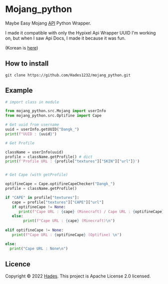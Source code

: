 # Mojang_python
Maybe Easy Mojang [API](https://mojang-api-docs.netlify.app/index.html) Python Wrapper.</br>

I made it compatible with only the Hypixel Api Wrapper UUID I'm working on, but when I saw Api Docs, I made it because it was fun.

(Korean is [here](https://github.com/Hades1232/mojang_python/blob/master/README.ko.md))

## How to install

```
git clone https://github.com/Hades1232/mojang_python.git 
```


## Example

```py
# import class in module

from mojang_python.src.Mojang import userInfo
from mojang_python.src.Optifine import Cape

# Get uuid from username
uuid = userInfo.getUUID("Dangk_")
print(f"UUID : {uuid}")

# Get Profile

className = userInfo(uuid)
profile = className.getProfile() # dict
print(f'Profile URL : {profile["textures"]["SKIN"]["url"]}')


# Get Cape (with getProfile)

optifineCape = Cape.optifineCapeChecker("Dangk_")
profile = className.getProfile()

if "CAPE" in profile["textures"]:
   cape = profile["textures"]["CAPE"]["url"]
   if optifineCape != None:
      print(f"Cape URL : {cape} (Minecraft) / Cape URL : {optifineCape} (Optifine)\n")
   else:
        print(f"Cape URL : {cape} (Minecraft)\n")
    
elif optifineCape != None:
   print(f"Cape URL : {optifineCape} (Optifine) \n")

else:
  print("Cape URL : None\n")

```



    
## Licence

Copyright © 2022 [Hades](https://github.com/Hades1232).
This project is Apache License 2.0 licensed.




